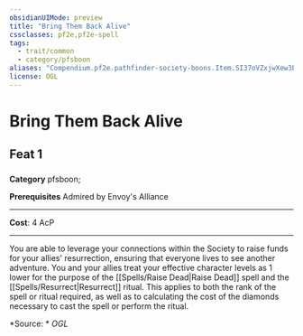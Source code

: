```yaml
---
obsidianUIMode: preview
title: "Bring Them Back Alive"
cssclasses: pf2e,pf2e-spell
tags:
  - trait/common
  - category/pfsboon
aliases: "Compendium.pf2e.pathfinder-society-boons.Item.SI37oVZxjwXew3E4"
license: OGL
---
```

# Bring Them Back Alive
## Feat 1
### 

**Category** pfsboon; 



**Prerequisites** Admired by Envoy's Alliance
* * *
**Cost**: 4 AcP

* * *

You are able to leverage your connections within the Society to raise funds for your allies' resurrection, ensuring that everyone lives to see another adventure. You and your allies treat your effective character levels as 1 lower for the purpose of the [[Spells/Raise Dead|Raise Dead]] spell and the [[Spells/Resurrect|Resurrect]] ritual. This applies to both the rank of the spell or ritual required, as well as to calculating the cost of the diamonds necessary to cast the spell or perform the ritual.

*Source: *
*OGL*